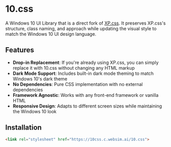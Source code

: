 # 10.css

A Windows 10 UI Library that is a direct fork of [XP.css](https://github.com/botoxparty/XP.css). 
It preserves XP.css's structure, class naming, and approach while updating the visual style to match 
the Windows 10 UI design language.

## Features

- **Drop-in Replacement**: If you're already using XP.css, you can simply replace it with 10.css without changing any HTML markup
- **Dark Mode Support**: Includes built-in dark mode theming to match Windows 10's dark theme
- **No Dependencies**: Pure CSS implementation with no external dependencies
- **Framework Agnostic**: Works with any front-end framework or vanilla HTML
- **Responsive Design**: Adapts to different screen sizes while maintaining the Windows 10 look

## Installation

```html
<link rel="stylesheet" href="https://10css.c.websim.ai/10.css">

